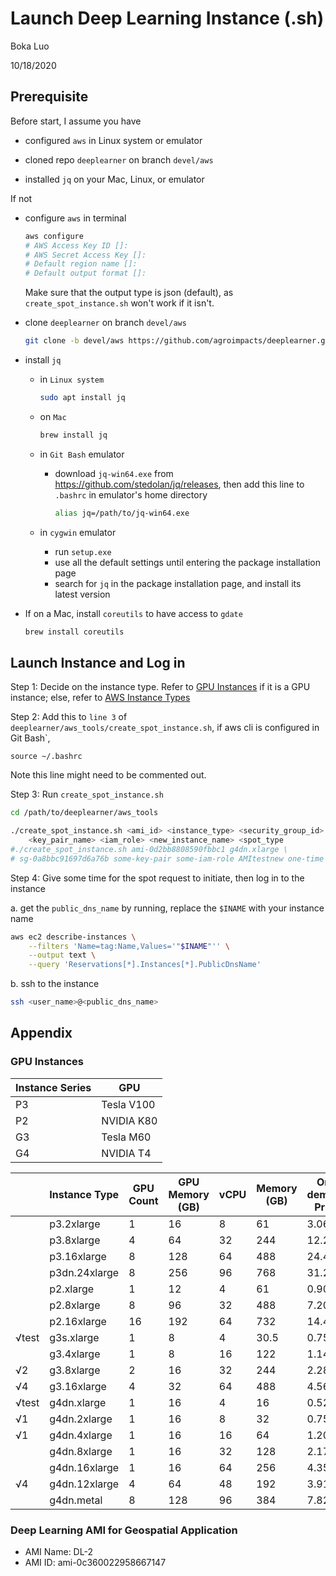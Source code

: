 # Launch Deep Learning Instance (.sh)

Boka Luo

10/18/2020



## Prerequisite

Before start, I assume you have

* configured `aws` in Linux system or emulator

* cloned repo `deeplearner` on branch `devel/aws` 
* installed `jq` on your Mac, Linux, or emulator

If not

* configure `aws` in terminal

  ```bash
  aws configure
  # AWS Access Key ID []:
  # AWS Secret Access Key []:
  # Default region name []:
  # Default output format []:
  ```
  Make sure that the output type is json (default), as `create_spot_instance.sh` won't work if it isn't.


* clone `deeplearner` on branch `devel/aws`

  ```bash
  git clone -b devel/aws https://github.com/agroimpacts/deeplearner.git
  ```

* install `jq`

  * in `Linux system`

    ```bash
    sudo apt install jq
    ```
  * on `Mac`
  
    ```bash
    brew install jq
    ```

  * in `Git Bash` emulator

    * download `jq-win64.exe` from https://github.com/stedolan/jq/releases, then add this line to `.bashrc` in emulator's home directory

      ```bash
      alias jq=/path/to/jq-win64.exe
      ```

  * in `cygwin` emulator 
    * run `setup.exe`
    * use all the default settings until entering the package installation page
    * search for `jq` in the package installation page, and install its latest version 


* If on a Mac, install `coreutils` to have access to `gdate`

  ```bash
  brew install coreutils
  ```

## Launch Instance and Log in

Step 1: Decide on the instance type. Refer to  [GPU Instances](#gpu-instances) if it is a GPU instance; else, refer to [AWS Instance Types](https://aws.amazon.com/ec2/instance-types/)



Step 2: Add this to `line 3` of `deeplearner/aws_tools/create_spot_instance.sh`, if aws cli is configured in Git Bash`, 

```
source ~/.bashrc
```

Note this line might need to be commented out. 


Step 3: Run `create_spot_instance.sh`

```bash
cd /path/to/deeplearner/aws_tools

./create_spot_instance.sh <ami_id> <instance_type> <security_group_id> \
    <key_pair_name> <iam_role> <new_instance_name> <spot_type
#./create_spot_instance.sh ami-0d2bb8808590fbbc1 g4dn.xlarge \
# sg-0a8bbc91697d6a76b some-key-pair some-iam-role AMItestnew one-time
```



Step 4: Give some time for the spot request to initiate, then log in to the instance

a. get the `public_dns_name` by running, replace the `$INAME` with your instance name

```bash
aws ec2 describe-instances \
	--filters 'Name=tag:Name,Values='"$INAME"'' \
	--output text \
	--query 'Reservations[*].Instances[*].PublicDnsName'
```

b. ssh to the instance

```bash
ssh <user_name>@<public_dns_name>
```



## Appendix



### GPU Instances

| Instance Series | GPU        |
| --------------- | ---------- |
| P3              | Tesla V100 |
| P2              | NVIDIA K80 |
| G3              | Tesla M60  |
| G4              | NVIDIA T4  |



|       | Instance Type | GPU Count | GPU Memory (GB) | vCPU | Memory (GB) | On-demand Price | Spot Price |
| ----- | ------------- | --------- | --------------- | ---- | ----------- | --------------- | ---------- |
|       | p3.2xlarge    | 1         | 16              | 8    | 61          | 3.060           | 0.918      |
|       | p3.8xlarge    | 4         | 64              | 32   | 244         | 12.240          | 3.672      |
|       | p3.16xlarge   | 8         | 128             | 64   | 488         | 24.480          | 9.4884     |
|       | p3dn.24xlarge | 8         | 256             | 96   | 768         | 31.218          | 10.2938    |
|       | p2.xlarge     | 1         | 12              | 4    | 61          | 0.900           | 0.27       |
|       | p2.8xlarge    | 8         | 96              | 32   | 488         | 7.200           | 2.16       |
|       | p2.16xlarge   | 16        | 192             | 64   | 732         | 14.400          | 4.32       |
| √test | g3s.xlarge    | 1         | 8               | 4    | 30.5        | 0.75            | 0.225      |
|       | g3.4xlarge    | 1         | 8               | 16   | 122         | 1.14            | 0.342      |
| √2    | g3.8xlarge    | 2         | 16              | 32   | 244         | 2.28            | 0.684      |
| √4    | g3.16xlarge   | 4         | 32              | 64   | 488         | 4.56            | 1.368      |
| √test | g4dn.xlarge   | 1         | 16              | 4    | 16          | 0.526           | 0.1578     |
| √1    | g4dn.2xlarge  | 1         | 16              | 8    | 32          | 0.752           | 0.2256     |
| √1    | g4dn.4xlarge  | 1         | 16              | 16   | 64          | 1.204           | 0.3612     |
|       | g4dn.8xlarge  | 1         | 16              | 32   | 128         | 2.176           | 0.746      |
|       | g4dn.16xlarge | 1         | 16              | 64   | 256         | 4.352           | 1.3056     |
| √4    | g4dn.12xlarge | 4         | 64              | 48   | 192         | 3.912           | 1.4146     |
|       | g4dn.metal    | 8         | 128             | 96   | 384         | 7.824           | 2.3472     |



### Deep Learning AMI for Geospatial Application

* AMI Name: DL-2
* AMI ID: ami-0c360022958667147

